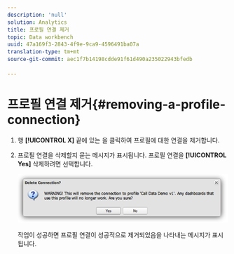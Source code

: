 ```yaml
---
description: 'null'
solution: Analytics
title: 프로필 연결 제거
topic: Data workbench
uuid: 47a169f3-2843-4f9e-9ca9-4596491ba07a
translation-type: tm+mt
source-git-commit: aec1f7b14198cdde91f61d490a235022943bfedb

---
```



# 프로필 연결 제거{#removing-a-profile-connection}

1. 행 **[!UICONTROL X]** 끝에 있는 을 클릭하여 프로필에 대한 연결을 제거합니다.
1. 프로필 연결을 삭제할지 묻는 메시지가 표시됩니다. 프로필 연결을 **[!UICONTROL Yes]** 삭제하려면 선택합니다.

   ![](assets/delete_connection.png)

   작업이 성공하면 프로필 연결이 성공적으로 제거되었음을 나타내는 메시지가 표시됩니다.

